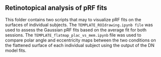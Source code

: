 ## Retinotopical analysis of pRF fits
This folder contains two scripts that may to visualize pRF fits on the surfaces of individual subjects. The `TEMPLATE_ROIdrawing.ipynb file` was used to assess the Gaussian pRF fits based on the average fit for both sessions. The `TEMPLATE_flatmap_plac_vs_mem.ipynb` file was used to compare polar angle and eccentricity maps between the two conditions on the flattened surface of each individual subject using the output of the DN model fits. 
